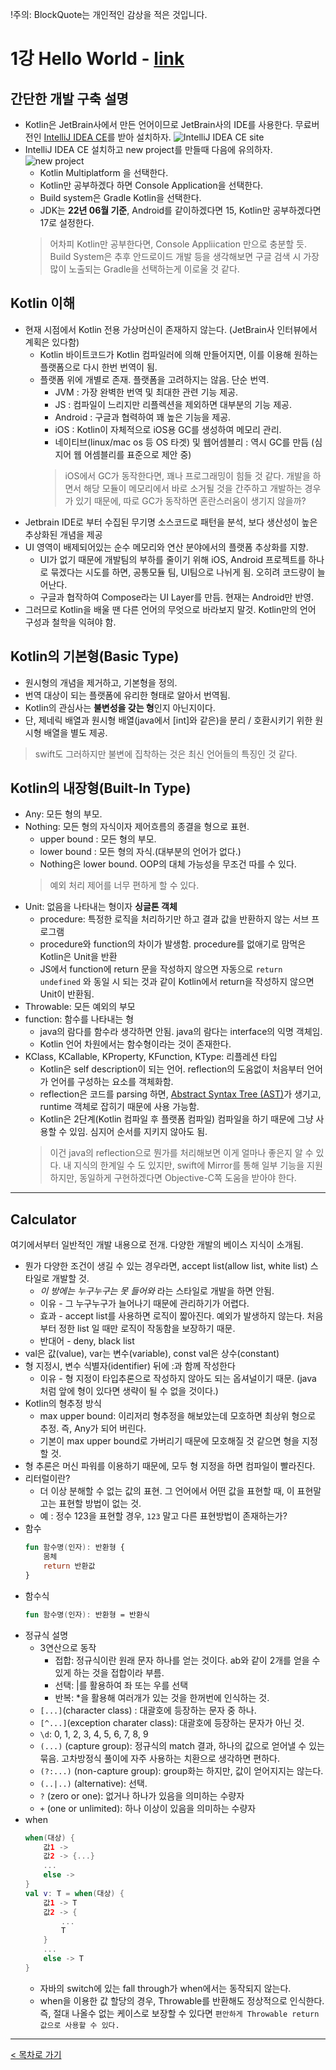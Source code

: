 !주의: BlockQuote는 개인적인 감상을 적은 것입니다.

# 1강 Hello World - [link](https://www.youtube.com/watch?v=1OzBh2Uuj2s)
## 간단한 개발 구축 설명
- Kotlin은 JetBrain사에서 만든 언어이므로 JetBrain사의 IDE를 사용한다. 무료버전인 [IntelliJ IDEA CE](https://www.jetbrains.com/ko-kr/idea/download/#section=mac)를 받아 설치하자.
![IntelliJ IDEA CE site](1.png)
- IntelliJ IDEA CE 설치하고 new project를 만들때 다음에 유의하자.
![new project](2.png)
  - Kotlin Multiplatform 을 선택한다.
  - Kotlin만 공부하겠다 하면 Console Application을 선택한다.
  - Build system은 Gradle Kotlin을 선택한다.
  - JDK는 **22년 06월 기준**, Android를 같이하겠다면 15, Kotlin만 공부하겠다면 17로 설정한다.
  > 어차피 Kotlin만 공부한다면, Console Appliication 만으로 충분할 듯. Build System은 추후 안드로이드 개발 등을 생각해보면 구글 검색 시 가장 많이 노출되는 Gradle을 선택하는게 이로울 것 같다.
## Kotlin 이해
- 현재 시점에서 Kotlin 전용 가상머신이 존재하지 않는다. (JetBrain사 인터뷰에서 계획은 있다함)
    - Kotlin 바이트코드가 Kotlin 컴파일러에 의해 만들어지면, 이를 이용해 원하는 플랫폼으로 다시 한번 번역이 됨.
    - 플랫폼 위에 개별로 존재. 플랫폼을 고려하지는 않음. 단순 번역.
        - JVM : 가장 완벽한 번역 및 최대한 관련 기능 제공.
        - JS : 컴파일이 느리지만 리플렉션을 제외하면 대부분의 기능 제공.
        - Android : 구글과 협력하여 꽤 높은 기능을 제공.
        - iOS : Kotlin이 자체적으로 iOS용 GC를 생성하여 메모리 관리.
        - 네이티브(linux/mac os 등 OS 타겟) 및 웹어셈블리 : 역시 GC를 만듬 (심지어 웹 어셈블리를 표준으로 제안 중)
        > iOS에서 GC가 동작한다면, 꽤나 프로그래밍이 힘들 것 같다. 개발을 하면서 해당 모듈이 메모리에서 바로 소거될 것을 간주하고 개발하는 경우가 있기 때문에, 따로 GC가 동작하면 혼란스러움이 생기지 않을까?
- Jetbrain IDE로 부터 수집된 무기명 소스코드로 패턴을 분석, 보다 생산성이 높은 추상화된 개념을 제공
- UI 영역이 배제되어있는 순수 메모리와 연산 분야에서의 플랫폼 추상화를 지향.
   - UI가 없기 때문에 개발팀의 부하를 줄이기 위해 iOS, Android 프로젝트를 하나로 묶겠다는 시도를 하면, 공통모듈 팀, UI팀으로 나뉘게 됨. 오히려 코드량이 늘어난다.
   - 구글과 협작하여 Compose라는 UI Layer를 만듬. 현재는 Android만 반영.
- 그러므로 Kotlin을 배울 땐 다른 언어의 무엇으로 바라보지 말것. Kotlin만의 언어 구성과 철학을 익혀야 함.
## Kotlin의 기본형(Basic Type)
- 원시형의 개념을 제거하고, 기본형을 정의.
- 번역 대상이 되는 플랫폼에 유리한 형태로 알아서 번역됨.
- Kotlin의 관심사는 **불변성을 갖는 형**인지 아닌지이다.
- 단, 제네릭 배열과 원시형 배열(java에서 [int]와 같은)을 분리 / 호환시키기 위한 원시형 배열을 별도 제공.
> swift도 그러하지만 불변에 집착하는 것은 최신 언어들의 특징인 것 같다.
## Kotlin의 내장형(Built-In Type)
- Any: 모든 형의 부모.
- Nothing: 모든 형의 자식이자 제어흐름의 종결을 형으로 표현.
    - upper bound : 모든 형의 부모.
    - lower bound : 모든 형의 자식.(대부분의 언어가 없다.)
    - Nothing은 lower bound. OOP의 대체 가능성을 무조건 따를 수 있다.
    > 예외 처리 제어를 너무 편하게 할 수 있다.
- Unit: 없음을 나타내는 형이자 **싱글톤 객체**
    - procedure: 특정한 로직을 처리하기만 하고 결과 값을 반환하지 않는 서브 프로그램
    - procedure와 function의 차이가 발생함. procedure를 없애기로 맘먹은 Kotlin은 Unit을 반환
    - JS에서 function에 return 문을 작성하지 않으면 자동으로 `return undefined` 와 동일 시 되는 것과 같이 Kotlin에서 return을 작성하지 않으면 Unit이 반환됨.
- Throwable: 모든 예외의 부모
- function: 함수를 나타내는 형
    - java의 람다를 함수라 생각하면 안됨. java의 람다는 interface의 익명 객체임.
    - Kotlin 언어 차원에서는 함수형이라는 것이 존재한다.
- KClass, KCallable, KProperty, KFunction, KType: 리플레션 타입
    - Kotlin은 self description이 되는 언어. reflection의 도움없이 처음부터 언어가 언어를 구성하는 요소를 객체화함.
    - reflection은 코드를 parsing 하면, [Abstract Syntax Tree (AST)](https://www.geeksforgeeks.org/abstract-syntax-tree-ast-in-java/)가 생기고, runtime 객체로 잡히기 때문에 사용 가능함.
    - Kotlin은 2단계(Kotlin 컴파일 후 플랫폼 컴파일) 컴파일을 하기 때문에 그냥 사용할 수 있임. 심지어 순서를 지키지 않아도 됨.
    > 이건 java의 reflection으로 뭔가를 처리해보면 이게 얼마나 좋은지 알 수 있다. 내 지식의 한계일 수 도 있지만, swift에 Mirror를 통해 일부 기능을 지원하지만, 동일하게 구현하겠다면 Objective-C쪽 도움을 받아야 한다.

---
## Calculator
여기에서부터 일반적인 개발 내용으로 전개. 다양한 개발의 베이스 지식이 소개됨.
- 뭔가 다양한 조건이 생길 수 있는 경우라면, accept list(allow list, white list) 스타일로 개발할 것.
    - *이 방에는 누구누구는 못 들어와* 라는 스타일로 개발을 하면 안됨.
    - 이유 - 그 누구누구가 늘어나기 때문에 관리하기가 어렵다.
    - 효과 - accept list를 사용하면 로직이 짧아진다. 예외가 발생하지 않는다. 처음부터 정한 list 일 때만 로직이 작동함을 보장하기 때문.
    - 반대어 - deny, black list
- val은 값(value), var는 변수(variable), const val은 상수(constant)
- 형 지정시, 변수 식별자(identifier) 뒤에 :과 함께 작성한다
    - 이유 - 형 지정이 타입추론으로 작성하지 않아도 되는 옵셔널이기 때문. (java 처럼 앞에 형이 있다면 생략이 될 수 없을 것이다.)
- Kotlin의 형추정 방식
    - max upper bound: 이리저리 형추정을 해보았는데 모호하면 최상위 형으로 추정. 즉, Any가 되어 버린다.
    - 기본이 max upper bound로 가버리기 때문에 모호해질 것 같으면 형을 지정할 것.
- 형 추론은 머신 파워를 이용하기 때문에, 모두 형 지정을 하면 컴파일이 빨라진다.
- 리터럴이란?
    - 더 이상 분해할 수 없는 값의 표현. 그 언어에서 어떤 값을 표현할 때, 이 표현말고는 표현할 방법이 없는 것.
    - 예 : 정수 123을 표현할 경우, `123` 말고 다른 표현방법이 존재하는가?
- 함수
    ```Kotlin
    fun 함수명(인자): 반환형 {
        몸체
        return 반환값
    }
    ```
- 함수식
    ```Kotlin
    fun 함수명(인자): 반환형 = 반환식
    ```
- 정규식 설명
    - 3연산으로 동작
        - 접합: 정규식이란 원래 문자 하나를 얻는 것이다. ab와 같이 2개를 얻을 수 있게 하는 것을 접합이라 부름.
        - 선택: |를 활용하여 좌 또는 우를 선택
        - 반복: *을 활용해 여러개가 있는 것을 한꺼번에 인식하는 것.
    - `[...]`(character class) : 대괄호에 등장하는 문자 중 하나.
    - `[^...]`(exception charater class): 대괄호에 등장하는 문자가 아닌 것.
    - `\d`: 0, 1, 2, 3, 4, 5, 6, 7, 8, 9
    - `(...)` (capture group): 정규식의 match 결과, 하나의 값으로 얻어낼 수 있는 묶음. 고차방정식 풀이에 자주 사용하는 치환으로 생각하면 편하다.
    - `(?:...)` (non-capture group): group화는 하지만, 값이 얻어지지는 않는다.
    - `(..|..)` (alternative): 선택.
    - `?` (zero or one): 없거나 하나가 있음을 의미하는 수량자
    - `+` (one or unlimited): 하나 이상이 있음을 의미하는 수량자
- when
    ```Kotlin
    when(대상) {
        값1 ->
        값2 -> {...}
        ...
        else ->
    }
    val v: T = when(대상) {
        값1 -> T
        값2 -> { 
            ...
            T
        }
        ...
        else -> T
    }
    ```
    - 자바의 switch에 있는 fall through가 when에서는 동작되지 않는다.
    - when을 이용한 값 할당의 경우, Throwable를 반환해도 정상적으로 인식한다. 즉, 절대 나올수 없는 케이스로 보장할 수 있다면 `편안하게 Throwable return 값으로 사용할 수 있다.`
---
[< 목차로 가기](../README.md)
